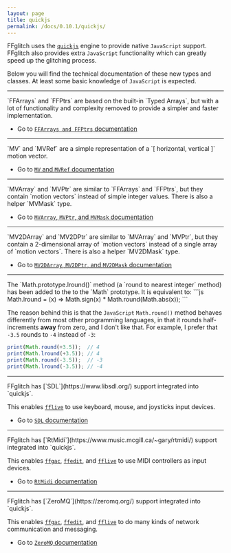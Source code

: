 ```yaml
---
layout: page
title: quickjs
permalink: /docs/0.10.1/quickjs/
---
```


FFglitch uses the [`quickjs`](http://quickjs.org) engine to provide
native `JavaScript` support.
FFglitch also provides extra `JavaScript` functionality which can
greatly speed up the glitching process.

Below you will find the technical documentation of these new types and
classes. At least some basic knowledge of `JavaScript` is expected.

<hr />
`FFArrays` and `FFPtrs` are based on the built-in `Typed Arrays`, but
with a lot of functionality and complexity removed to provide a simpler
and faster implementation.

- Go to [`FFArrays and FFPtrs` documentation](ffarrays)

<hr />
`MV` and `MVRef` are a simple representation of a
`[ horizontal, vertical ]` motion vector.

- Go to [`MV` and `MVRef` documentation](mvs)

<hr />
`MVArray` and `MVPtr` are similar to `FFArrays` and `FFPtrs`, but they
contain `motion vectors` instead of simple integer values.
There is also a helper `MVMask` type.

- Go to [`MVArray`, `MVPtr`, and `MVMask` documentation](mvarray)

<hr />
`MV2DArray` and `MV2DPtr` are similar to `MVArray` and `MVPtr`, but
they contain a 2-dimensional array of `motion vectors` instead of a
single array of `motion vectors`.
There is also a helper `MV2DMask` type.

- Go to [`MV2DArray`, `MV2DPtr`, and `MV2DMask` documentation](mv2darray)

<hr />
The `Math.prototype.lround()` method (a `round to nearest integer`
method) has been added to the to the `Math` prototype.
It is equivalent to:
```js
Math.lround = (x) => Math.sign(x) * Math.round(Math.abs(x));
```

The reason behind this is that the `JavaScript` `Math.round()` method
behaves differently from most other programming languages, in that it
rounds half-increments **away** from zero, and I don't like that.
For example, I prefer that `-3.5` rounds to `-4` instead of `-3`:
```js
print(Math.round(+3.5));  // 4
print(Math.lround(+3.5)); // 4
print(Math.round(-3.5));  // -3
print(Math.lround(-3.5)); // -4
```

<hr />
FFglitch has [`SDL`](https://www.libsdl.org/) support integrated into `quickjs`.

This enables [`fflive`](../fflive) to use keyboard, mouse, and joysticks input devices.

- Go to [`SDL` documentation](sdl)

<hr />
FFglitch has [`RtMidi`](https://www.music.mcgill.ca/~gary/rtmidi/) support integrated into `quickjs`.

This enables [`ffgac`](../ffgac), [`ffedit`](../ffedit), and [`fflive`](../fflive) to use MIDI controllers as input devices.

- Go to [`RtMidi` documentation](rtmidi)

<hr />
FFglitch has [`ZeroMQ`](https://zeromq.org/) support integrated into `quickjs`.

This enables [`ffgac`](../ffgac), [`ffedit`](../ffedit), and [`fflive`](../fflive) to do many kinds of network communication and messaging.

- Go to [`ZeroMQ` documentation](zeromq)
